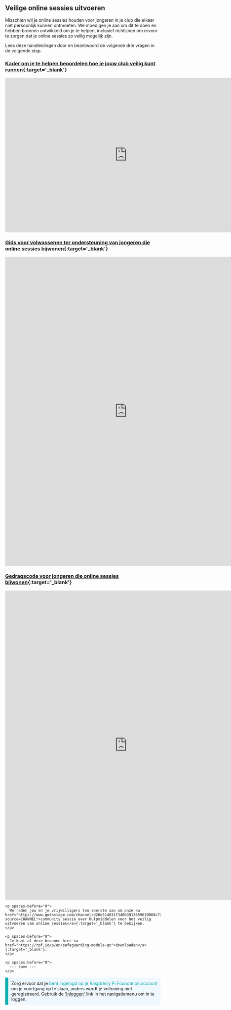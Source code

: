 ## Veilige online sessies uitvoeren

Misschien wil je online sessies houden voor jongeren in je club die elkaar niet persoonlijk kunnen ontmoeten. We moedigen je aan om dit te doen en hebben bronnen ontwikkeld om je te helpen, inclusief richtlijnen om ervoor te zorgen dat je online sessies zo veilig mogelijk zijn.

Lees deze handleidingen door en beantwoord de volgende drie vragen in de volgende stap.

### [Kader om je te helpen beoordelen hoe je jouw club veilig kunt runnen](https://static.raspberrypi.org/files/clubs/Code_Club_and_CoderDojo_CV_Framework.pdf){:target='_blank'}

<embed src="https://static.raspberrypi.org/files/clubs/Code_Club_and_CoderDojo_CV_Framework.pdf" width="790" height="500" 
 type="application/pdf">
  </p>

<h3 spaces-before="0">
  <a href="https://static.raspberrypi.org/files/clubs/Code_Club_and_CoderDojo_Parent_Guide_Supporting_Online_Coding_Session.pdf">Gids voor volwassenen ter ondersteuning van jongeren die online sessies bijwonen</a>{:target='_blank'}
</h3>

<p spaces-before="0">

<embed src="https://static.raspberrypi.org/files/clubs/Code_Club_and_CoderDojo_Parent_Guide_Supporting_Online_Coding_Session.pdf" width="790" height="1000" 
 type="application/pdf">
    </p>

<h3 spaces-before="0">
  <a href="https://static.raspberrypi.org/files/clubs/CoderDojo_Code_Club_Online_Code_of_Behaviour_A4_DIGITAL.pdf">Gedragscode voor jongeren die online sessies bijwonen</a>{:target='_blank'}
</h3>

<p spaces-before="0">

<embed src="https://static.raspberrypi.org/files/clubs/CoderDojo_Code_Club_Online_Code_of_Behaviour_A4_DIGITAL.pdf" width="790" height="1000" 
 type="application/pdf">
    </p> 
    
    <p spaces-before="0">
      We raden jou en je vrijwilligers ten zeerste aan om onze <a href="https://www.gotostage.com/channel/d20e514831f340b3913659639068c724/recording/92bd90b755964f49b87bfd99f9624435/watch?source=CHANNEL">community sessie over hulpmiddelen voor het veilig uitvoeren van online sessies</a>{:target='_blank'} te bekijken.
    </p>
    
    <p spaces-before="0">
      Je kunt al deze bronnen hier <a href="https://rpf.io/p/en/safeguarding-module-go">downloaden</a>{:target='_blank'}.
    </p>
    
    <p spaces-before="0">
      --- save ---
    </p>

<p style="border-left: solid; border-width:10px; border-color: #0faeb0; background-color: aliceblue; padding: 10px;">
Zorg ervoor dat je <span style="color: #0faeb0">bent ingelogd op je Raspberry Pi Foundation account</span> om je voortgang op te slaan, anders wordt je voltooiing niet geregistreerd. Gebruik de <a href="https://my.raspberrypi.org/login">'Inloggen'</a> link in het navigatiemenu om in te loggen.
</p>
